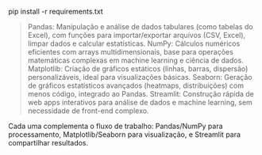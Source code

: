 pip install -r requirements.txt

> Pandas: Manipulação e análise de dados tabulares (como tabelas do Excel), com funções para importar/exportar arquivos (CSV, Excel), limpar dados e calcular estatísticas.
> NumPy: Cálculos numéricos eficientes com arrays multidimensionais, base para operações matemáticas complexas em machine learning e ciência de dados.
> Matplotlib: Criação de gráficos estáticos (linhas, barras, dispersão) personalizáveis, ideal para visualizações básicas.
> Seaborn: Geração de gráficos estatísticos avançados (heatmaps, distribuições) com menos código, integrado ao Pandas.
> Streamlit: Construção rápida de web apps interativos para análise de dados e machine learning, sem necessidade de front-end complexo.

Cada uma complementa o fluxo de trabalho: Pandas/NumPy para processamento, Matplotlib/Seaborn para visualização, e Streamlit para compartilhar resultados.